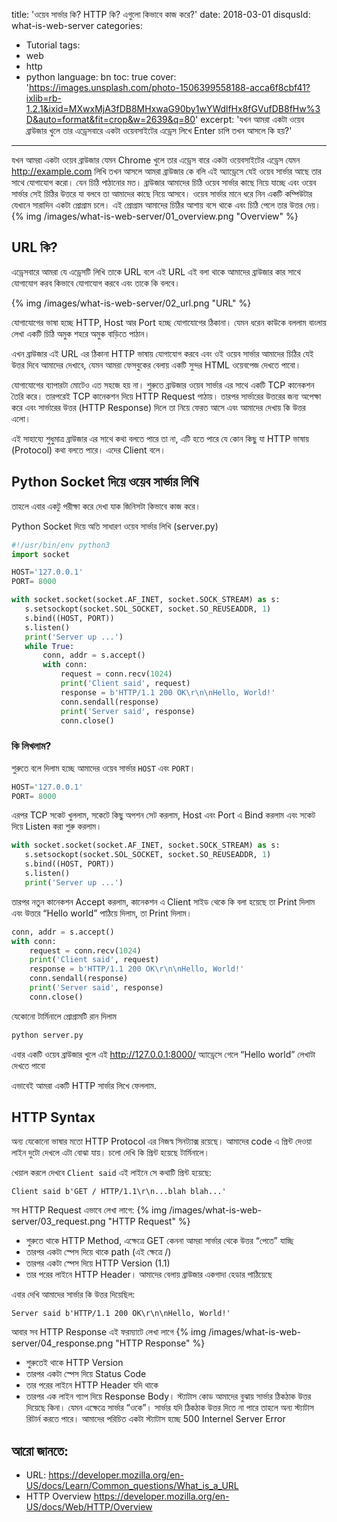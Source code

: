 title: 'ওয়েব সার্ভার কি? HTTP কি? এগুলো কিভাবে কাজ করে?'
date: 2018-03-01
disqusId: what-is-web-server
categories:
- Tutorial
tags:
- web
- http
- python
language: bn
toc: true
cover: 'https://images.unsplash.com/photo-1506399558188-acca6f8cbf41?ixlib=rb-1.2.1&ixid=MXwxMjA3fDB8MHxwaG90by1wYWdlfHx8fGVufDB8fHw%3D&auto=format&fit=crop&w=2639&q=80'
excerpt: 'যখন আমরা একটা ওয়েব ব্রাউজার খুলে তার এড্রেসবারে একটা ওয়েবসাইটের এড্রেস লিখে Enter চাপি তখন আসলে কি হয়?'
---

যখন আমরা একটা ওয়েব ব্রাউজার যেমন Chrome খুলে তার এড্রেস বারে একটা ওয়েবসাইটের এড্রেস যেমন http://example.com লিখি তখন আসলে আমরা ব্রাউজার কে বলি এই অ্যাড্রেসে যেই ওয়েব সার্ভার আছে তার সাথে যোগাযোগ করো। যেন চিঠি পাঠানোর মত। ব্রাউজার আমাদের চিঠি ওয়েব সার্ভার কাছে নিয়ে যাচ্ছে এবং ওয়েব সার্ভার সেই চিঠির উত্তরে যা বলবে তা আমাদের কাছে নিয়ে আসবে। ওয়েব সার্ভার মানে ধরে নিন একটি কম্পিউটার যেখানে সারাদিন একটা প্রোগ্রাম চলে। এই প্রোগ্রাম আমাদের চিঠির আশায় বসে থাকে এবং চিঠি পেলে তার উত্তর দেয়।
{% img /images/what-is-web-server/01_overview.png "Overview" %}

## URL কি?

এড্রেসবারে আমরা যে এড্রেসটি লিখি তাকে URL বলে
এই URL এই বলা থাকে আমাদের ব্রাউজার কার সাথে যোগাযোগ করব কিভাবে যোগাযোগ করবে এবং তাকে কি বলবে। 

{% img /images/what-is-web-server/02_url.png "URL" %}

যোগাযোগের ভাষা হচ্ছে HTTP, Host আর Port হচ্ছে যোগাযোগের ঠিকানা।
যেমন ধরেন কাউকে বললাম বাংলায় লেখা একটি চিঠি অমুক শহরে অমুক বাড়িতে পাঠান।


এখন ব্রাউজার এই URL এর ঠিকানা HTTP ভাষায় যোগাযোগ করবে এবং ওই ওয়েব সার্ভার আমাদের চিঠির যেই উত্তর দিবে আমাদের দেখাবে, যেমন আমরা ফেসবুকের বেলায় একটি সুন্দর HTML ওয়েবপেজ দেখতে পাবো।

যোগাযোগের ব্যাপারটা মোটেও এত সহজে হয় না। শুরুতে ব্রাউজার ওয়েব সার্ভার এর সাথে একটি TCP কানেকশন তৈরি করে। তারপরেই TCP কানেকশন দিয়ে HTTP Request পাঠায়। তারপর সার্ভারের উত্তরের জন্য অপেক্ষা করে এবং সার্ভারের উত্তর (HTTP Response) দিলে তা নিয়ে ফেরত আসে এবং  আমাদের দেখায় কি উত্তর এলো।


এই সাহায্যে শুধুমাত্র ব্রাউজার এর সাথে কথা বলতে পারে তা না, এটি হতে পারে যে কোন কিছু যা HTTP ভাষায় (Protocol) কথা বলতে পারে। এদের Client বলে।


## Python Socket দিয়ে ওয়েব সার্ভার লিখি

তাহলে এবার একটু পরীক্ষা করে দেখা যাক জিনিসটা কিভাবে কাজ করে। 

Python Socket দিয়ে অতি সাধারণ ওয়েব সার্ভার লিখি (server.py)

```py
#!/usr/bin/env python3
import socket

HOST='127.0.0.1'
PORT= 8000

with socket.socket(socket.AF_INET, socket.SOCK_STREAM) as s:
   s.setsockopt(socket.SOL_SOCKET, socket.SO_REUSEADDR, 1)
   s.bind((HOST, PORT))
   s.listen()
   print('Server up ...')
   while True:
       conn, addr = s.accept()
       with conn:
           request = conn.recv(1024)
           print('Client said', request)
           response = b'HTTP/1.1 200 OK\r\n\nHello, World!'
           conn.sendall(response)
           print('Server said', response)
           conn.close()
```

### কি লিখলাম?

শুরুতে বলে দিলাম হচ্ছে আমাদের ওয়েব সার্ভার `HOST` এবং `PORT`। 
```py
HOST='127.0.0.1'
PORT= 8000
```

এরপর TCP সকেট খুললাম, সকেটে কিছু অপশন সেট করলাম, Host এবং Port এ Bind করলাম এবং সকেট দিয়ে Listen করা শুরু করলাম।
```py
with socket.socket(socket.AF_INET, socket.SOCK_STREAM) as s:
   s.setsockopt(socket.SOL_SOCKET, socket.SO_REUSEADDR, 1)
   s.bind((HOST, PORT))
   s.listen()
   print('Server up ...')
```

তারপর নতুন কানেকশন Accept করলাম, কানেকশন এ Client সাইড থেকে কি বলা হয়েছে তা Print দিলাম এবং উত্তরে “Hello world” পাঠিয়ে দিলাম, তা Print দিলাম।
```py
conn, addr = s.accept()
with conn:
    request = conn.recv(1024)
    print('Client said', request)
    response = b'HTTP/1.1 200 OK\r\n\nHello, World!'
    conn.sendall(response)
    print('Server said', response)
    conn.close()
```


যেকোনো টার্মিনালে প্রোগ্রামটি রান দিলাম 

```bash
python server.py
```

এবার একটি ওয়েব ব্রাউজার খুলে এই http://127.0.0.1:8000/ অ্যাড্রেসে গেলে “Hello world” লেখাটা দেখতে পাবো


এভাবেই আমরা একটি HTTP সার্ভার লিখে ফেললাম.

## HTTP Syntax

অন্য যেকোনো ভাষার মতো HTTP Protocol এর নিজস্ব সিনট্যাক্স রয়েছে। আমাদের code এ প্রিন্ট দেওয়া লাইন দুটো দেখলে এটা বোঝা যায়। চলো দেখি কি প্রিন্ট হয়েছে টার্মিনালে। 


খেয়াল করলে দেখবে `Client said` এই লাইনে সে কথাটি প্রিন্ট হয়েছে:
```
Client said b'GET / HTTP/1.1\r\n...blah blah...'
```

সব HTTP Request এভাবে লেখা লাগে:
{% img /images/what-is-web-server/03_request.png "HTTP Request" %}



- শুরুতে থাকে HTTP Method, এক্ষেত্রে GET কেননা আমরা সার্ভার থেকে উত্তর “পেতে” যাচ্ছি 
- তারপর একটা স্পেস দিয়ে থাকে path (এই ক্ষেত্রে /) 
- তারপর একটা স্পেস দিয়ে HTTP Version (1.1)
- তার পরের লাইনে HTTP Header। আমাদের বেলায় ব্রাউজার একগাদা হেডার পাঠিয়েছে



এবার দেখি আমাদের সার্ভার কি উত্তর দিয়েছিল:
```
Server said b'HTTP/1.1 200 OK\r\n\nHello, World!'
```

আবার সব HTTP Response এই ফরম্যাটে লেখা লাগে
{% img /images/what-is-web-server/04_response.png "HTTP Response" %}


- শুরুতেই থাকে HTTP Version
- তারপর একটা স্পেস দিয়ে Status Code 
- তার পরের লাইনে HTTP Header যদি থাকে 
- তারপর এক লাইন গ্যাপ দিয়ে Response Body। স্ট্যাটাস কোড আমাদের বুঝায় সার্ভার ঠিকঠাক উত্তর দিয়েছে কিনা। যেমন এক্ষেত্রে সার্ভার “ওকে”। সার্ভার যদি ঠিকঠাক উত্তর দিতে না পারে তাহলে অন্য স্ট্যাটাস রিটার্ন করতে পারে। আমাদের পরিচিত একটা স্ট্যাটাস হচ্ছে 500 Internel Server Error

## আরো জানতে:

* URL: https://developer.mozilla.org/en-US/docs/Learn/Common_questions/What_is_a_URL
* HTTP Overview https://developer.mozilla.org/en-US/docs/Web/HTTP/Overview
